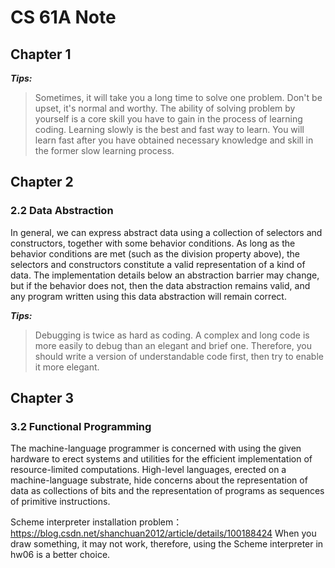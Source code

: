# CS 61A Note

## Chapter 1
***Tips:***
> Sometimes, it will take you a long time to solve one problem. Don't be upset, it's normal and worthy. The ability of solving problem by yourself is a core skill you have to gain in the process of learning coding.
> Learning slowly is the best and fast way to learn. You will learn fast after you have obtained necessary knowledge and skill in the former slow learning process.


## Chapter 2
### 2.2 Data Abstraction
In general, we can express abstract data using a collection of selectors and constructors, together with some behavior conditions. As long as the behavior conditions are met (such as the division property above), the selectors and constructors constitute a valid representation of a kind of data. The implementation details below an abstraction barrier may change, but if the behavior does not, then the data abstraction remains valid, and any program written using this data abstraction will remain correct.

***Tips:***
> Debugging is twice as hard as coding. A complex and long code is more easily to debug than an elegant and brief one. Therefore, you should write a version of understandable code first, then try to enable it more elegant.

## Chapter 3
### 3.2 Functional Programming
The machine-language programmer is concerned with using the given hardware to erect systems and utilities for the efficient implementation of resource-limited computations. 
High-level languages, erected on a machine-language substrate, hide concerns about the representation of data as collections of bits and the representation of programs as sequences of primitive instructions. 

Scheme interpreter installation problem：
https://blog.csdn.net/shanchuan2012/article/details/100188424
When you draw something, it may not work, therefore, using the Scheme interpreter in hw06 is a better choice.